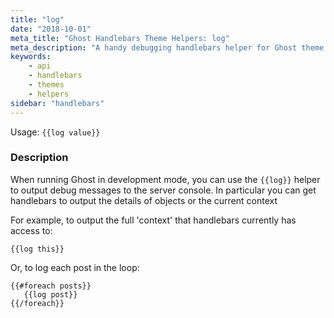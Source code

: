 ```yaml
---
title: "log"
date: "2018-10-01"
meta_title: "Ghost Handlebars Theme Helpers: log"
meta_description: "A handy debugging handlebars helper for Ghost theme developers ⚡️ Read more about Ghost themes!"
keywords:
    - api
    - handlebars
    - themes
    - helpers
sidebar: "handlebars"
---
```


Usage: `{{log value}}`

### Description

When running Ghost in development mode, you can use the `{{log}}` helper to output debug messages to the server console. In particular you can get handlebars to output the details of objects or the current context

For example, to output  the full 'context' that handlebars currently has access to:

`{{log this}}`

Or, to log each post in the loop:

```
{{#foreach posts}}
   {{log post}}
{{/foreach}}
```

